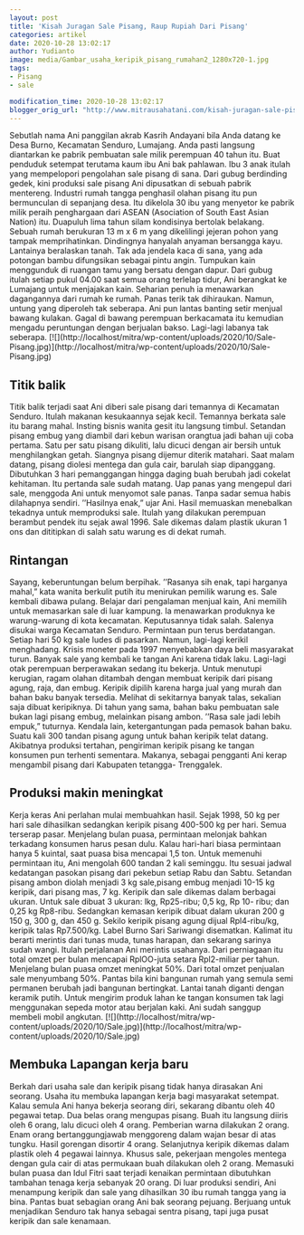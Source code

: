 ```yaml
---
layout: post
title: 'Kisah Juragan Sale Pisang, Raup Rupiah Dari Pisang'
categories: artikel
date: 2020-10-28 13:02:17
author: Yudianto
image: media/Gambar_usaha_keripik_pisang_rumahan2_1280x720-1.jpg
tags:
- Pisang
- sale

modification_time: 2020-10-28 13:02:17
blogger_orig_url: "http://www.mitrausahatani.com/kisah-juragan-sale-pisang-raup-rupiah.html"
---
```


Sebutlah nama Ani panggilan akrab Kasrih Andayani bila Anda datang ke Desa
Burno, Kecamatan Senduro, Lumajang. Anda pasti langsung diantarkan ke pabrik
pembuatan sale milik perempuan 40 tahun itu. Buat penduduk setempat terutama
kaum ibu Ani bak pahlawan. Ibu 3 anak itulah yang mempelopori pengolahan sale
pisang di sana. Dari gubug berdinding gedek, kini produksi sale pisang Ani
dipusatkan di sebuah pabrik mentereng. Industri rumah tangga penghasil olahan
pisang itu pun bermunculan di sepanjang desa. Itu dikelola 30 ibu yang
menyetor ke pabrik milik peraih penghargaan dari ASEAN (Asociation of South
East Asian Nation) itu. Duapuluh lima tahun silam kondisinya bertolak
belakang. Sebuah rumah berukuran 13 m x 6 m yang dikelilingi jejeran pohon
yang tampak memprihatinkan. Dindingnya hanyalah anyaman bersangga kayu.
Lantainya beralaskan tanah. Tak ada jendela kaca di sana, yang ada potongan
bambu difungsikan sebagai pintu angin. Tumpukan kain menggunduk di ruangan
tamu yang bersatu dengan dapur. Dari gubug itulah setiap pukul 04.00 saat
semua orang terlelap tidur, Ani berangkat ke Lumajang untuk menjajakan kain.
Seharian penuh ia menawarkan dagangannya dari rumah ke rumah. Panas terik tak
dihiraukan. Namun, untung yang diperoleh tak seberapa. Ani pun lantas banting
setir menjual bawang kulakan. Gagal di bawang perempuan berkacamata itu
kemudian mengadu peruntungan dengan berjualan bakso. Lagi-lagi labanya tak
seberapa. [![](http://localhost/mitra/wp-content/uploads/2020/10/Sale-
Pisang.jpg)](http://localhost/mitra/wp-content/uploads/2020/10/Sale-
Pisang.jpg)

## Titik balik

Titik balik terjadi saat Ani diberi sale pisang dari temannya di Kecamatan
Senduro. Itulah makanan kesukaannya sejak kecil. Temannya berkata sale itu
barang mahal. Insting bisnis wanita gesit itu langsung timbul. Setandan pisang
embug yang diambil dari kebun warisan orangtua jadi bahan uji coba pertama.
Satu per satu pisang dikuliti, lalu dicuci dengan air bersih untuk
menghilangkan getah. Siangnya pisang dijemur diterik matahari. Saat malam
datang, pisang diolesi mentega dan gula cair, barulah siap dipanggang.
Dibutuhkan 3 hari pemanggangan hingga daging buah berubah jadi cokelat
kehitaman. Itu pertanda sale sudah matang. Uap panas yang mengepul dari sale,
menggoda Ani untuk menyomot sale panas. Tanpa sadar semua habis dilahapnya
sendiri. ’’Hasilnya enak,” ujar Ani. Hasil memuaskan menebalkan tekadnya untuk
memproduksi sale. Itulah yang dilakukan perempuan berambut pendek itu sejak
awal 1996. Sale dikemas dalam plastik ukuran 1 ons dan dititipkan di salah
satu warung es di dekat rumah.

## Rintangan

Sayang, keberuntungan belum berpihak. ’’Rasanya sih enak, tapi harganya
mahal,” kata wanita berkulit putih itu menirukan pemilik warung es. Sale
kembali dibawa pulang. Belajar dari pengalaman menjual kain, Ani memilih untuk
memasarkan sale di luar kampung. Ia menawarkan produknya ke warung-warung di
kota kecamatan. Keputusannya tidak salah. Salenya disukai warga Kecamatan
Senduro. Permintaan pun terus berdatangan. Setiap hari 50 kg sale ludes di
pasarkan. Namun, lagi-lagi kerikil menghadang. Krisis moneter pada 1997
menyebabkan daya beli masyarakat turun. Banyak sale yang kembali ke tangan Ani
karena tidak laku. Lagi-lagi otak perempuan berperawakan sedang itu bekerja.
Untuk menutupi kerugian, ragam olahan ditambah dengan membuat keripik dari
pisang agung, raja, dan embug. Keripik dipilih karena harga jual yang murah
dan bahan baku banyak tersedia. Melihat di sekitarnya banyak talas, sekalian
saja dibuat keripiknya. Di tahun yang sama, bahan baku pembuatan sale bukan
lagi pisang embug, melainkan pisang ambon. ’’Rasa sale jadi lebih empuk,”
tuturnya. Kendala lain, ketergantungan pada pemasok bahan baku. Suatu kali 300
tandan pisang agung untuk bahan keripik telat datang. Akibatnya produksi
tertahan, pengiriman keripik pisang ke tangan konsumen pun terhenti sementara.
Makanya, sebagai pengganti Ani kerap mengambil pisang dari Kabupaten tetangga-
Trenggalek.

## Produksi makin meningkat

Kerja keras Ani perlahan mulai membuahkan hasil. Sejak 1998, 50 kg per hari
sale dihasilkan sedangkan keripik pisang 400-500 kg per hari. Semua terserap
pasar. Menjelang bulan puasa, permintaan melonjak bahkan terkadang konsumen
harus pesan dulu. Kalau hari-hari biasa permintaan hanya 5 kuintal, saat puasa
bisa mencapai 1,5 ton. Untuk memenuhi permintaan itu, Ani mengolah 600 tandan
2 kali seminggu. Itu sesuai jadwal kedatangan pasokan pisang dari pekebun
setiap Rabu dan Sabtu. Setandan pisang ambon diolah menjadi 3 kg sale,pisang
embug menjadi 10-15 kg keripik, dari pisang mas, 7 kg. Keripik dan sale
dikemas dalam berbagai ukuran. Untuk sale dibuat 3 ukuran: lkg, Rp25-ribu; 0,5
kg, Rp 10- ribu; dan 0,25 kg Rp8-ribu. Sedangkan kemasan keripik dibuat dalam
ukuran 200 g 150 g, 300 g, dan 450 g. Sekilo keripik pisang agung dijual
Rpl4-ribu/kg, keripik talas Rp7.500/kg. Label Burno Sari Sariwangi disematkan.
Kalimat itu berarti merintis dari tunas muda, tunas harapan, dan sekarang
sarinya sudah wangi. Itulah perjalanan Ani merintis usahanya. Dari perniagaan
itu total omzet per bulan mencapai RplOO-juta setara Rpl2-miliar per tahun.
Menjelang bulan puasa omzet meningkat 50%. Dari total omzet penjualan sale
menyumbang 50%. Pantas bila kini bangunan rumah yang semula semi permanen
berubah jadi bangunan bertingkat. Lantai tanah diganti dengan keramik putih.
Untuk mengirim produk lahan ke tangan konsumen tak lagi menggunakan sepeda
motor atau berjalan kaki. Ani sudah sanggup membeli mobil angkutan.
[![](http://localhost/mitra/wp-
content/uploads/2020/10/Sale.jpg)](http://localhost/mitra/wp-
content/uploads/2020/10/Sale.jpg)

## Membuka Lapangan kerja baru

Berkah dari usaha sale dan keripik pisang tidak hanya dirasakan Ani seorang.
Usaha itu membuka lapangan kerja bagi masyarakat setempat. Kalau semula Ani
hanya bekerja seorang diri, sekarang dibantu oleh 40 pegawai tetap. Dua belas
orang mengupas pisang. Buah itu langsung diiris oleh 6 orang, lalu dicuci oleh
4 orang. Pemberian warna dilakukan 2 orang. Enam orang bertanggungjawab
menggoreng dalam wajan besar di atas tungku. Hasil gorengan disortir 4 orang.
Selanjutnya keripik dikemas dalam plastik oleh 4 pegawai lainnya. Khusus sale,
pekerjaan mengoles mentega dengan gula cair di atas permukaan buah dilakukan
oleh 2 orang. Memasuki bulan puasa dan Idul Fitri saat terjadi kenaikan
permintaan dibutuhkan tambahan tenaga kerja sebanyak 20 orang. Di luar
produksi sendiri, Ani menampung keripik dan sale yang dihasilkan 30 ibu rumah
tangga yang ia bina. Pantas buat sebagian orang Ani bak seorang pejuang.
Berjuang untuk menjadikan Senduro tak hanya sebagai sentra pisang, tapi juga
pusat keripik dan sale kenamaan.


